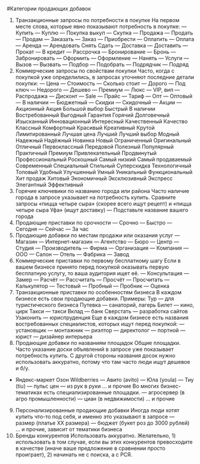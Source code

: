 #Категории продающих добавок
1. Транзакционные запросы по потребности в покупке
На первом месте слова, которые явно показывают потребность в покупке:
— Купить
— Куплю
— Покупка
выкуп
— Скупка
— Продажа
— Продать
— Продам
— Заказать
— Заказ
— Приобрести
— Оплатить
— Оплата
— Аренда
— Арендовать
Снять
Сдать
— Доставка
— Доставить
— Прокат
— В кредит
— Рассрочка
— Бронирование
— Бронь
— Забронировать
— Оформить
— Оформление
— Нанять
— Услуги
— Вызов
— Вызвать
— Подбор
— Подобрать
— Подрядчик
— Подряд
2. Коммерческие запросы по свойствам покупки
Часто, когда с покупкой уже определились, в запросах уточняют последние детали покупки:
— Цена
— Стоимость
— Сколько стоит
— Дорого
— Под ключ
— Недорого
— Дешево
— Премиум
— Люкс
— VIP, вип
— Распродажа
— Дисконт
— Sale
— Прайс
— Тариф
— Опт
— Оптовый
— В наличии
— Бюджетный
— Скидки
— Скидочный
— Акции
— Акционный
Акция 
Большой выбор
Быстрый 
В наличии
Востребованный 
Выгодный 
Гарантия 
Горячий 
Долговечный 
Изысканный 
Инновационный 
Интересный 
Качественный 
Качество 
Классный 
Комфортный 
Красивый 
Креативный 
Крутой 
Лимитированный 
Лучшая цена
Лучший 
Лучший выбор
Модный 
Надежный 
Надёжный 
Новинка 
Новый 
Ограниченный 
Оригинальный 
Отличный 
Первоклассный 
Передовой 
Полезный 
Популярный 
Практичный 
Премиум 
Привлекательный 
Продвинутый 
Профессиональный 
Роскошный 
Самый низкий
Самый продаваемый
Современный 
Специальный 
Стильный 
Суперскидка 
Технологичный 
Топовый 
Удобный 
Улучшенный 
Умный 
Уникальный 
Функциональный 
Хит продаж
Хитовый 
Экономичный 
Эксклюзивный 
Экспресс 
Элегантный 
Эффективный 
3. Горячие ключевики по названию города или района
Часто наличие города в запросе указывает на потребность купить. Сравните запросы «пицца четыре сыра» (скорее всего ищут рецепт) и «пицца четыре сыра Уфа» (ищут доставку)
— Подставьте название вашего города
4. Продающие приставки по срочности
— Срочно
— Быстро
— Сегодня
— Сейчас
— За час
5. Продающие добавки по местам продажи или оказания услуг
— Магазин
— Интернет-магазин
— Агентство
— Бюро
— Центр
— Студия
— Производитель
— Фирма
— Организация
— Компания
— ООО
— Салон
— Отель
— Фабрика
— Завод
6. Коммерческие приставки по первому бесплатному шагу
Если в вашем бизнесе принято перед покупкой оказывать первую бесплатную услугу, то ваша аудитория ищет её.
— Консультация
— Замер
— Расчёт
— Рассчитать
— Просчёт
— Просчитать
— Калькулятор
— Тестовый
— Пробный
— Пробник
— Оценка
7. Транзакционные приставки по особенностям бизнеса
В каждом бизнесе есть свои продающие добавки. Примеры:
Тур — для туристического бизнеса
Путевка — санаторий, лагерь
Билет — кино, цирк
Такси — такси
Вклад — банк
Сверстать — разработка сайтов
Узаконить — юриспруденция
Еще в каждом бизнесе есть названия востребованных специалистов, которых ищут перед покупкой:
— установщик
— монтажник
— риэлтор
— директолог
— портной
— юрист
— дизайнер интерьера
8. Продающие добавки по названиям площадок
Общие площадки. Часто указание доски объявлений в запросе уже показывает потребность купить. С другой стороны названия досок нужно использовать аккуратно, потому что там часто люди ищут дешевое и б/у.
- Яндекс-маркет
Озон
Wildberries
— Авито (avito)
— Юла (youla)
— Тиу (tiu)
— пульс цен
— из рук в руки
… и прочие
Во многих бизнес-тематиках есть специализированные площадки.
— агросервер (в агро промышленности)
— циан (в недвижимости)
… и прочие
9. Персонализированные продающие добавки
Иногда люди хотят купить что-то под себя, и именно это указывают в запросе
— размер (платье ХХ размера)
— бюджет (букет роз до 3000 рублей)
… и прочие, зависит от тематики бизнеса
10. Бренды конкурентов
Использовать аккуратно. Желательно, 1) использовать в том случае, если вы этих конкурентов превосходите в качестве (иначе ваше предложение в сравнении просто проиграет), 2) начинать не с поиска, а с РСЯ.

